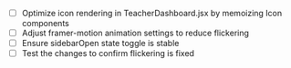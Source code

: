 - [ ] Optimize icon rendering in TeacherDashboard.jsx by memoizing Icon components
- [ ] Adjust framer-motion animation settings to reduce flickering
- [ ] Ensure sidebarOpen state toggle is stable
- [ ] Test the changes to confirm flickering is fixed
